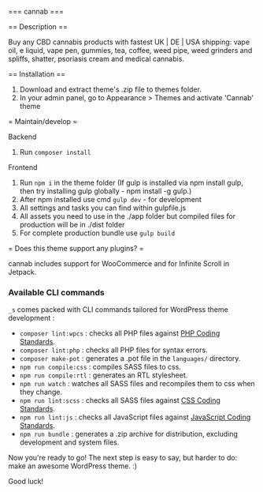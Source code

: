 === cannab ===

== Description ==

Buy any CBD cannabis products with fastest UK | DE | USA shipping: vape oil, e liquid, vape pen, gummies, tea, coffee, weed pipe, weed grinders and spliffs, shatter, psoriasis cream and medical cannabis.

== Installation ==

1. Download and extract theme's .zip file to themes folder.
2. In your admin panel, go to Appearance > Themes and activate 'Cannab' theme

= Maintain/develop =

Backend
1. Run `composer install`

Frontend
1. Run `npm i` in the theme folder (If gulp is installed via npm install gulp, then try installing gulp globally - npm install -g gulp.)
2. After npm installed use cmd `gulp dev` - for development
4. All settings and tasks you can find within gulpfile.js
5. All assets you need to use in the ./app folder but compiled files for production will be in ./dist folder
6. For complete production bundle use `gulp build`

= Does this theme support any plugins? =

cannab includes support for WooCommerce and for Infinite Scroll in Jetpack.
### Available CLI commands

`_s` comes packed with CLI commands tailored for WordPress theme development :

- `composer lint:wpcs` : checks all PHP files against [PHP Coding Standards](https://developer.wordpress.org/coding-standards/wordpress-coding-standards/php/).
- `composer lint:php` : checks all PHP files for syntax errors.
- `composer make-pot` : generates a .pot file in the `languages/` directory.
- `npm run compile:css` : compiles SASS files to css.
- `npm run compile:rtl` : generates an RTL stylesheet.
- `npm run watch` : watches all SASS files and recompiles them to css when they change.
- `npm run lint:scss` : checks all SASS files against [CSS Coding Standards](https://developer.wordpress.org/coding-standards/wordpress-coding-standards/css/).
- `npm run lint:js` : checks all JavaScript files against [JavaScript Coding Standards](https://developer.wordpress.org/coding-standards/wordpress-coding-standards/javascript/).
- `npm run bundle` : generates a .zip archive for distribution, excluding development and system files.

Now you're ready to go! The next step is easy to say, but harder to do: make an awesome WordPress theme. :)

Good luck!
